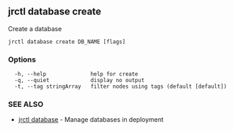 ## jrctl database create

Create a database

```
jrctl database create DB_NAME [flags]
```

### Options

```
  -h, --help              help for create
  -q, --quiet             display no output
  -t, --tag stringArray   filter nodes using tags (default [default])
```

### SEE ALSO

* [jrctl database](jrctl_database.md)	 - Manage databases in deployment

